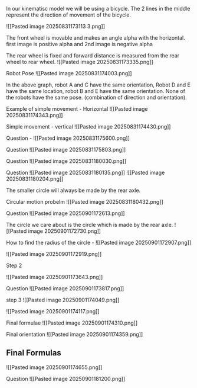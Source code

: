 
In our kinematisc model we will be using a bicycle. The 2 lines in the middle represent the direction of movement of the bicycle.

![[Pasted image 20250831173113 3.png]]

The front wheel is movable and makes an angle alpha with the horizontal. first image is positive alpha and 2nd image is negative alpha

The rear wheel is fixed and forward distance is measured from the rear wheel to rear wheel.
![[Pasted image 20250831173335.png]]

Robot Pose
![[Pasted image 20250831174003.png]]

In the above graph, robot A and C have the same orientation, Robot D and E have the same location, robot B and E have the same orientation.
None of the robots have the same pose. (combination of direction and orientation).

Example of simple movement - Horizontal
![[Pasted image 20250831174343.png]]

Simple movement - vertical
![[Pasted image 20250831174430.png]]

Question -
![[Pasted image 20250831175600.png]]

Question
![[Pasted image 20250831175803.png]]

Question 
![[Pasted image 20250831180030.png]]

Question
![[Pasted image 20250831180135.png]]
![[Pasted image 20250831180204.png]]

The smaller circle will always be made by the rear axle.

Circular motion probelm
![[Pasted image 20250831180432.png]]


Question
![[Pasted image 20250901172613.png]]

The circle we care about is the circle which is made by the rear axle.
![[Pasted image 20250901172730.png]]

How to find the radius of the circle -
![[Pasted image 20250901172907.png]]

![[Pasted image 20250901172919.png]]

Step 2

![[Pasted image 20250901173643.png]]

Question
![[Pasted image 20250901173817.png]]

step 3
![[Pasted image 20250901174049.png]]

![[Pasted image 20250901174117.png]]

Final formulae
![[Pasted image 20250901174310.png]]

Final orientation
![[Pasted image 20250901174359.png]]

## Final Formulas
![[Pasted image 20250901174655.png]]


Question
![[Pasted image 20250901181200.png]]


